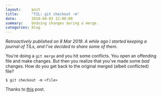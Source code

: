 ```yaml
---
layout:     post
title:      "TIL: git checkout -m"
date:       2018-04-03 12:00:00
summary:    Undoing changes during a merge.
categories: blog
---
```


_Retroactively published on 8 Mar 2019. A while ago I started keeping a journal of TILs, and I've decided to share some of them._

You're doing a `git merge` and you hit some conflicts. You open an offending file and make changes. But then
you realize that you've made some *bad* changes. How do you get back to the original merged (albeit conflicted)
file?

```
$ git checkout -m <file>
```

Thanks to [this](https://gitster.livejournal.com/43665.html) post. 
